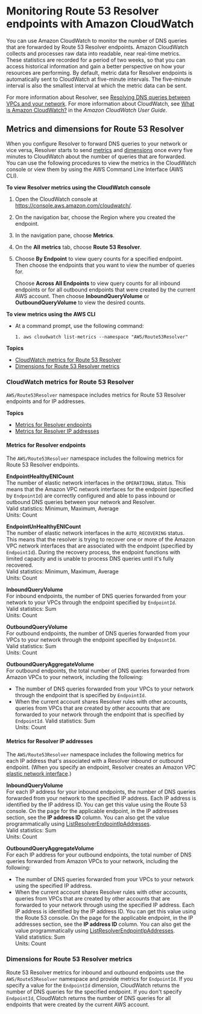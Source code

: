 # Monitoring Route 53 Resolver endpoints with Amazon CloudWatch<a name="monitoring-resolver-with-cloudwatch"></a>

You can use Amazon CloudWatch to monitor the number of DNS queries that are forwarded by Route 53 Resolver endpoints\. Amazon CloudWatch collects and processes raw data into readable, near real\-time metrics\. These statistics are recorded for a period of two weeks, so that you can access historical information and gain a better perspective on how your resources are performing\. By default, metric data for Resolver endpoints is automatically sent to CloudWatch at five\-minute intervals\. The five\-minute interval is also the smallest interval at which the metric data can be sent\.

For more information about Resolver, see [Resolving DNS queries between VPCs and your network](resolver.md)\. For more information about CloudWatch, see [What is Amazon CloudWatch?](https://docs.aws.amazon.com/AmazonCloudWatch/latest/DeveloperGuide/WhatIsCloudWatch.html) in the *Amazon CloudWatch User Guide*\.

## Metrics and dimensions for Route 53 Resolver<a name="metrics-dimensions-resolver"></a>

When you configure Resolver to forward DNS queries to your network or vice versa, Resolver starts to send [metrics](https://docs.aws.amazon.com/Route53/latest/DeveloperGuide/monitoring-resolver-with-cloudwatch.html#cloudwatch-metrics-resolver) and [dimensions](https://docs.aws.amazon.com/Route53/latest/DeveloperGuide/monitoring-resolver-with-cloudwatch.html#cloudwatch-dimensions-resolver) once every five minutes to CloudWatch about the number of queries that are forwarded\. You can use the following procedures to view the metrics in the CloudWatch console or view them by using the AWS Command Line Interface \(AWS CLI\)\.

**To view Resolver metrics using the CloudWatch console**

1. Open the CloudWatch console at [https://console\.aws\.amazon\.com/cloudwatch/](https://console.aws.amazon.com/cloudwatch/)\.

1. On the navigation bar, choose the Region where you created the endpoint\.

1. In the navigation pane, choose **Metrics**\.

1. On the **All metrics** tab, choose **Route 53 Resolver**\.

1. Choose **By Endpoint** to view query counts for a specified endpoint\. Then choose the endpoints that you want to view the number of queries for\. 

   Choose **Across All Endpoints** to view query counts for all inbound endpoints or for all outbound endpoints that were created by the current AWS account\. Then choose **InboundQueryVolume** or **OutboundQueryVolume** to view the desired counts\.

**To view metrics using the AWS CLI**
+ At a command prompt, use the following command:

  ```
  1. aws cloudwatch list-metrics --namespace "AWS/Route53Resolver"
  ```

**Topics**
+ [CloudWatch metrics for Route 53 Resolver](#cloudwatch-metrics-resolver)
+ [Dimensions for Route 53 Resolver metrics](#cloudwatch-dimensions-resolver)

### CloudWatch metrics for Route 53 Resolver<a name="cloudwatch-metrics-resolver"></a>

`AWS/Route53Resolver` namespace includes metrics for Route 53 Resolver endpoints and for IP addresses\.

**Topics**
+ [Metrics for Resolver endpoints](#cloudwatch-metrics-resolver-endpoint)
+ [Metrics for Resolver IP addresses](#cloudwatch-metrics-resolver-ip-address)

#### Metrics for Resolver endpoints<a name="cloudwatch-metrics-resolver-endpoint"></a>

The `AWS/Route53Resolver` namespace includes the following metrics for Route 53 Resolver endpoints\.

**EndpointHealthyENICount**  
 The number of elastic network interfaces in the `OPERATIONAL` status\. This means that the Amazon VPC network interfaces for the endpoint \(specified by `EndpointId`\) are correctly configured and able to pass inbound or outbound DNS queries between your network and Resolver\.  
Valid statistics: Minimum, Maximum, Average  
Units: Count

**EndpointUnHealthyENICount**  
 The number of elastic network interfaces in the `AUTO_RECOVERING` status\.  
This means that the resolver is trying to recover one or more of the Amazon VPC network interfaces that are associated with the endpoint \(specified by `EndpointId`\)\. During the recovery process, the endpoint functions with limited capacity and is unable to process DNS queries until it's fully recovered\.  
Valid statistics: Minimum, Maximum, Average  
Units: Count

**InboundQueryVolume**  
For inbound endpoints, the number of DNS queries forwarded from your network to your VPCs through the endpoint specified by `EndpointId`\.  
Valid statistics: Sum  
Units: Count

**OutboundQueryVolume**  
For outbound endpoints, the number of DNS queries forwarded from your VPCs to your network through the endpoint specified by `EndpointId`\.  
Valid statistics: Sum  
Units: Count

**OutboundQueryAggregateVolume**  
For outbound endpoints, the total number of DNS queries forwarded from Amazon VPCs to your network, including the following:  
+ The number of DNS queries forwarded from your VPCs to your network through the endpoint that is specified by `EndpointId`\.
+ When the current account shares Resolver rules with other accounts, queries from VPCs that are created by other accounts that are forwarded to your network through the endpoint that is specified by `EndpointId`\. 
Valid statistics: Sum  
Units: Count

#### Metrics for Resolver IP addresses<a name="cloudwatch-metrics-resolver-ip-address"></a>

The `AWS/Route53Resolver` namespace includes the following metrics for each IP address that's associated with a Resolver inbound or outbound endpoint\. \(When you specify an endpoint, Resolver creates an Amazon VPC [elastic network interface](https://docs.aws.amazon.com/AWSEC2/latest/UserGuide/using-eni.html)\.\)

**InboundQueryVolume**  
For each IP address for your inbound endpoints, the number of DNS queries forwarded from your network to the specified IP address\. Each IP address is identified by the IP address ID\. You can get this value using the Route 53 console\. On the page for the applicable endpoint, in the IP addresses section, see the **IP address ID** column\. You can also get the value programmatically using [ListResolverEndpointIpAddresses](https://docs.aws.amazon.com/Route53/latest/APIReference/API_route53resolver_ListResolverEndpointIpAddresses.html)\.   
Valid statistics: Sum  
Units: Count

**OutboundQueryAggregateVolume**  
For each IP address for your outbound endpoints, the total number of DNS queries forwarded from Amazon VPCs to your network, including the following:  
+ The number of DNS queries forwarded from your VPCs to your network using the specified IP address\.
+ When the current account shares Resolver rules with other accounts, queries from VPCs that are created by other accounts that are forwarded to your network through using the specified IP address\. 
Each IP address is identified by the IP address ID\. You can get this value using the Route 53 console\. On the page for the applicable endpoint, in the IP addresses section, see the **IP address ID** column\. You can also get the value programmatically using [ListResolverEndpointIpAddresses](https://docs.aws.amazon.com/Route53/latest/APIReference/API_route53resolver_ListResolverEndpointIpAddresses.html)\.   
Valid statistics: Sum  
Units: Count

### Dimensions for Route 53 Resolver metrics<a name="cloudwatch-dimensions-resolver"></a>

Route 53 Resolver metrics for inbound and outbound endpoints use the `AWS/Route53Resolver` namespace and provide metrics for `EndpointId`\. If you specify a value for the `EndpointId` dimension, CloudWatch returns the number of DNS queries for the specified endpoint\. If you don't specify `EndpointId`, CloudWatch returns the number of DNS queries for all endpoints that were created by the current AWS account\.